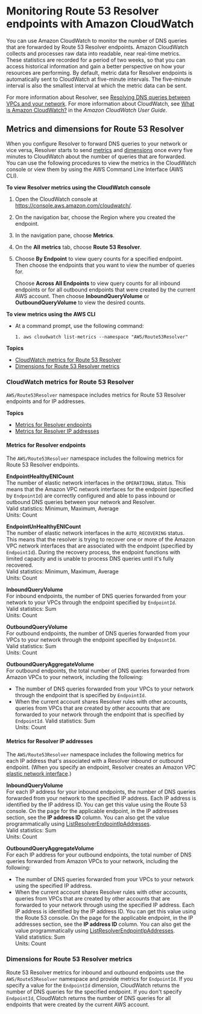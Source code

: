 # Monitoring Route 53 Resolver endpoints with Amazon CloudWatch<a name="monitoring-resolver-with-cloudwatch"></a>

You can use Amazon CloudWatch to monitor the number of DNS queries that are forwarded by Route 53 Resolver endpoints\. Amazon CloudWatch collects and processes raw data into readable, near real\-time metrics\. These statistics are recorded for a period of two weeks, so that you can access historical information and gain a better perspective on how your resources are performing\. By default, metric data for Resolver endpoints is automatically sent to CloudWatch at five\-minute intervals\. The five\-minute interval is also the smallest interval at which the metric data can be sent\.

For more information about Resolver, see [Resolving DNS queries between VPCs and your network](resolver.md)\. For more information about CloudWatch, see [What is Amazon CloudWatch?](https://docs.aws.amazon.com/AmazonCloudWatch/latest/DeveloperGuide/WhatIsCloudWatch.html) in the *Amazon CloudWatch User Guide*\.

## Metrics and dimensions for Route 53 Resolver<a name="metrics-dimensions-resolver"></a>

When you configure Resolver to forward DNS queries to your network or vice versa, Resolver starts to send [metrics](https://docs.aws.amazon.com/Route53/latest/DeveloperGuide/monitoring-resolver-with-cloudwatch.html#cloudwatch-metrics-resolver) and [dimensions](https://docs.aws.amazon.com/Route53/latest/DeveloperGuide/monitoring-resolver-with-cloudwatch.html#cloudwatch-dimensions-resolver) once every five minutes to CloudWatch about the number of queries that are forwarded\. You can use the following procedures to view the metrics in the CloudWatch console or view them by using the AWS Command Line Interface \(AWS CLI\)\.

**To view Resolver metrics using the CloudWatch console**

1. Open the CloudWatch console at [https://console\.aws\.amazon\.com/cloudwatch/](https://console.aws.amazon.com/cloudwatch/)\.

1. On the navigation bar, choose the Region where you created the endpoint\.

1. In the navigation pane, choose **Metrics**\.

1. On the **All metrics** tab, choose **Route 53 Resolver**\.

1. Choose **By Endpoint** to view query counts for a specified endpoint\. Then choose the endpoints that you want to view the number of queries for\. 

   Choose **Across All Endpoints** to view query counts for all inbound endpoints or for all outbound endpoints that were created by the current AWS account\. Then choose **InboundQueryVolume** or **OutboundQueryVolume** to view the desired counts\.

**To view metrics using the AWS CLI**
+ At a command prompt, use the following command:

  ```
  1. aws cloudwatch list-metrics --namespace "AWS/Route53Resolver"
  ```

**Topics**
+ [CloudWatch metrics for Route 53 Resolver](#cloudwatch-metrics-resolver)
+ [Dimensions for Route 53 Resolver metrics](#cloudwatch-dimensions-resolver)

### CloudWatch metrics for Route 53 Resolver<a name="cloudwatch-metrics-resolver"></a>

`AWS/Route53Resolver` namespace includes metrics for Route 53 Resolver endpoints and for IP addresses\.

**Topics**
+ [Metrics for Resolver endpoints](#cloudwatch-metrics-resolver-endpoint)
+ [Metrics for Resolver IP addresses](#cloudwatch-metrics-resolver-ip-address)

#### Metrics for Resolver endpoints<a name="cloudwatch-metrics-resolver-endpoint"></a>

The `AWS/Route53Resolver` namespace includes the following metrics for Route 53 Resolver endpoints\.

**EndpointHealthyENICount**  
 The number of elastic network interfaces in the `OPERATIONAL` status\. This means that the Amazon VPC network interfaces for the endpoint \(specified by `EndpointId`\) are correctly configured and able to pass inbound or outbound DNS queries between your network and Resolver\.  
Valid statistics: Minimum, Maximum, Average  
Units: Count

**EndpointUnHealthyENICount**  
 The number of elastic network interfaces in the `AUTO_RECOVERING` status\.  
This means that the resolver is trying to recover one or more of the Amazon VPC network interfaces that are associated with the endpoint \(specified by `EndpointId`\)\. During the recovery process, the endpoint functions with limited capacity and is unable to process DNS queries until it's fully recovered\.  
Valid statistics: Minimum, Maximum, Average  
Units: Count

**InboundQueryVolume**  
For inbound endpoints, the number of DNS queries forwarded from your network to your VPCs through the endpoint specified by `EndpointId`\.  
Valid statistics: Sum  
Units: Count

**OutboundQueryVolume**  
For outbound endpoints, the number of DNS queries forwarded from your VPCs to your network through the endpoint specified by `EndpointId`\.  
Valid statistics: Sum  
Units: Count

**OutboundQueryAggregateVolume**  
For outbound endpoints, the total number of DNS queries forwarded from Amazon VPCs to your network, including the following:  
+ The number of DNS queries forwarded from your VPCs to your network through the endpoint that is specified by `EndpointId`\.
+ When the current account shares Resolver rules with other accounts, queries from VPCs that are created by other accounts that are forwarded to your network through the endpoint that is specified by `EndpointId`\. 
Valid statistics: Sum  
Units: Count

#### Metrics for Resolver IP addresses<a name="cloudwatch-metrics-resolver-ip-address"></a>

The `AWS/Route53Resolver` namespace includes the following metrics for each IP address that's associated with a Resolver inbound or outbound endpoint\. \(When you specify an endpoint, Resolver creates an Amazon VPC [elastic network interface](https://docs.aws.amazon.com/AWSEC2/latest/UserGuide/using-eni.html)\.\)

**InboundQueryVolume**  
For each IP address for your inbound endpoints, the number of DNS queries forwarded from your network to the specified IP address\. Each IP address is identified by the IP address ID\. You can get this value using the Route 53 console\. On the page for the applicable endpoint, in the IP addresses section, see the **IP address ID** column\. You can also get the value programmatically using [ListResolverEndpointIpAddresses](https://docs.aws.amazon.com/Route53/latest/APIReference/API_route53resolver_ListResolverEndpointIpAddresses.html)\.   
Valid statistics: Sum  
Units: Count

**OutboundQueryAggregateVolume**  
For each IP address for your outbound endpoints, the total number of DNS queries forwarded from Amazon VPCs to your network, including the following:  
+ The number of DNS queries forwarded from your VPCs to your network using the specified IP address\.
+ When the current account shares Resolver rules with other accounts, queries from VPCs that are created by other accounts that are forwarded to your network through using the specified IP address\. 
Each IP address is identified by the IP address ID\. You can get this value using the Route 53 console\. On the page for the applicable endpoint, in the IP addresses section, see the **IP address ID** column\. You can also get the value programmatically using [ListResolverEndpointIpAddresses](https://docs.aws.amazon.com/Route53/latest/APIReference/API_route53resolver_ListResolverEndpointIpAddresses.html)\.   
Valid statistics: Sum  
Units: Count

### Dimensions for Route 53 Resolver metrics<a name="cloudwatch-dimensions-resolver"></a>

Route 53 Resolver metrics for inbound and outbound endpoints use the `AWS/Route53Resolver` namespace and provide metrics for `EndpointId`\. If you specify a value for the `EndpointId` dimension, CloudWatch returns the number of DNS queries for the specified endpoint\. If you don't specify `EndpointId`, CloudWatch returns the number of DNS queries for all endpoints that were created by the current AWS account\.